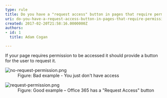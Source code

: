 ```yaml
---
type: rule
title: Do you have a "request access" button in pages that require permission?
uri: do-you-have-a-request-access-button-in-pages-that-require-permission
created: 2017-02-20T21:58:16.0000000Z
authors:
- id: 1
  title: Adam Cogan

---
```




<span class='intro'> If your page requires permission to be accessed it should provide a button for the user to request it.<br> </span>

<dl class="badImage"><dt>​​<img src="no-request-permission.png" alt="no-request-permission.png" />​​</dt><dd>Figure&#58; Bad example -  You just​ don't have access<br></dd></dl><dl class="goodImage"><dt>​​<img src="request-permission.png" alt="request-permission.png" /></dt><dd>Figure&#58; Good example – Office 365 has a &quot;Request Access&quot; button</dd>​ ​<br></dl>


